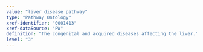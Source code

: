```yaml
---
value: "liver disease pathway"
type: "Pathway Ontology"
xref-identifier: "0001413"
xref-dataSource: "PW"
definition: "The congenital and acquired diseases affecting the liver."
level: "3"
---
```

